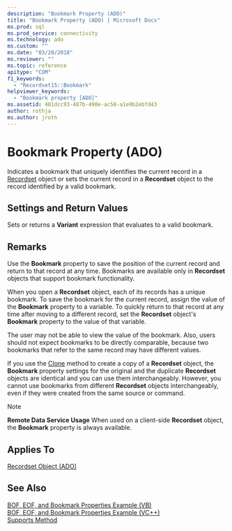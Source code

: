 ```yaml
---
description: "Bookmark Property (ADO)"
title: "Bookmark Property (ADO) | Microsoft Docs"
ms.prod: sql
ms.prod_service: connectivity
ms.technology: ado
ms.custom: ""
ms.date: "03/20/2018"
ms.reviewer: ""
ms.topic: reference
apitype: "COM"
f1_keywords: 
  - "Recordset15::Bookmark"
helpviewer_keywords: 
  - "Bookmark property [ADO]"
ms.assetid: 481dcc93-487b-490e-ac58-a1e9b2ebfd43
author: rothja
ms.author: jroth
---
```

# Bookmark Property (ADO)
Indicates a bookmark that uniquely identifies the current record in a [Recordset](./recordset-object-ado.md) object or sets the current record in a **Recordset** object to the record identified by a valid bookmark.  
  
## Settings and Return Values  
 Sets or returns a **Variant** expression that evaluates to a valid bookmark.  
  
## Remarks  
 Use the **Bookmark** property to save the position of the current record and return to that record at any time. Bookmarks are available only in **Recordset** objects that support bookmark functionality.  
  
 When you open a **Recordset** object, each of its records has a unique bookmark. To save the bookmark for the current record, assign the value of the **Bookmark** property to a variable. To quickly return to that record at any time after moving to a different record, set the **Recordset** object's **Bookmark** property to the value of that variable.  
  
 The user may not be able to view the value of the bookmark. Also, users should not expect bookmarks to be directly comparable, because two bookmarks that refer to the same record may have different values.  
  
 If you use the [Clone](./clone-method-ado.md) method to create a copy of a **Recordset** object, the **Bookmark** property settings for the original and the duplicate **Recordset** objects are identical and you can use them interchangeably. However, you cannot use bookmarks from different **Recordset** objects interchangeably, even if they were created from the same source or command.  
  
> [!NOTE]
>  **Remote Data Service Usage** When used on a client-side **Recordset** object, the **Bookmark** property is always available.  
  
## Applies To  
 [Recordset Object (ADO)](./recordset-object-ado.md)  
  
## See Also  
 [BOF, EOF, and Bookmark Properties Example (VB)](./bof-eof-and-bookmark-properties-example-vb.md)   
 [BOF, EOF, and Bookmark Properties Example (VC++)](./bof-eof-and-bookmark-properties-example-vc.md)   
 [Supports Method](./supports-method.md)